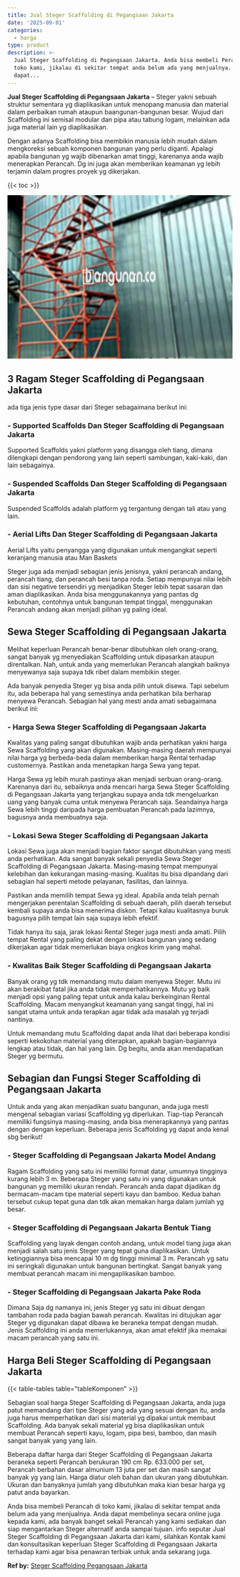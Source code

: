 ```yaml
---
title: Jual Steger Scaffolding di Pegangsaan Jakarta
date: '2025-09-01'
categories:
  - harga
type: product
description: >-
  Jual Steger Scaffolding di Pegangsaan Jakarta. Anda bisa membeli Perancah di
  toko kami, jikalau di sekitar tempat anda belum ada yang menjualnya. Anda
  dapat...
---
```


**Jual Steger Scaffolding di Pegangsaan Jakarta** – Steger yakni sebuah struktur sementara yg diaplikasikan untuk menopang manusia dan material dalam perbaikan rumah ataupun baangunan-bangunan besar. Wujud dari Scaffolding ini semisal modular dan pipa atau tabung logam, melainkan ada juga material lain yg diaplikasikan.

Dengan adanya Scaffolding bisa membikin manusia lebih mudah dalam mengkoreksi sebuah komponen bangunan yang perlu diganti. Apalagi apabila bangunan yg wajib dibenarkan amat tinggi, karenanya anda wajib menerapkan Perancah. Dg ini juga akan memberikan keamanan yg lebih terjamin dalam progres proyek yg dikerjakan.

{{< toc >}}

![Jual Steger Scaffolding di Pegangsaan Jakarta](/images/sewa-scaffolding-steger-18.png)

## 3 Ragam Steger Scaffolding di Pegangsaan Jakarta

ada tiga jenis type dasar dari Steger sebagaimana berikut ini:

### \- Supported Scaffolds Dan Steger Scaffolding di Pegangsaan Jakarta

Supported Scaffolds yakni platform yang disangga oleh tiang, dimana dilengkapi dengan pendorong yang lain seperti sambungan, kaki-kaki, dan lain sebagainya.

### \- Suspended Scaffolds Dan Steger Scaffolding di Pegangsaan Jakarta

Suspended Scaffolds adalah platform yg tergantung dengan tali atau yang lain.

### \- Aerial Lifts Dan Steger Scaffolding di Pegangsaan Jakarta

Aerial Lifts yaitu penyangga yang digunakan untuk mengangkat seperti keranjang manusia atau Man Baskets

Steger juga ada menjadi sebagian jenis jenisnya, yakni perancah andang, perancah tiang, dan perancah besi tanpa roda. Setiap mempunyai nilai lebih dan sisi negative tersendiri yg menjadikan Steger lebih tepat sasaran dan aman diaplikasikan. Anda bisa menggunakannya yang pantas dg kebutuhan, contohnya untuk bangunan tempat tinggal, menggunakan Perancah andang akan menjadi pilihan yg paling ideal.

## Sewa Steger Scaffolding di Pegangsaan Jakarta

Melihat keperluan Perancah benar-benar dibutuhkan oleh orang-orang, sangat banyak yg menyediakan Scaffolding untuk dipasarkan ataupun direntalkan. Nah, untuk anda yang memerlukan Perancah alangkah baiknya menyewanya saja supaya tdk ribet dalam membikin steger.

Ada banyak penyedia Steger yg bisa anda pilih untuk disewa. Tapi sebelum itu, ada beberapa hal yang semestinya anda perhatikan bila berharap menyewa Perancah. Sebagian hal yang mesti anda amati sebagaimana berikut ini:

### \- Harga Sewa Steger Scaffolding di Pegangsaan Jakarta

Kwalitas yang paling sangat dibutuhkan wajib anda perhatikan yakni harga Sewa Scaffolding yang akan digunakan. Masing-masing daerah mempunyai nilai harga yg berbeda-beda dalam memberikan harga Rental terhadap customernya. Pastikan anda menetapkan harga Sewa yang tepat.

Harga Sewa yg lebih murah pastinya akan menjadi serbuan orang-orang. Karenanya dari itu, sebaiknya anda mencari harga Sewa Steger Scaffolding di Pegangsaan Jakarta yang terjangkau supaya anda tdk mengeluarkan uang yang banyak cuma untuk menyewa Perancah saja. Seandainya harga Sewa lebih tinggi daripada harga pembuatan Perancah pada lazimnya, bagusnya anda membuatnya saja.

### \- Lokasi Sewa Steger Scaffolding di Pegangsaan Jakarta

Lokasi Sewa juga akan menjadi bagian faktor sangat dibutuhkan yang mesti anda perhatikan. Ada sangat banyak sekali penyedia Sewa Steger Scaffolding di Pegangsaan Jakarta. Masing-masing tempat mempunyai kelebihan dan kekurangan masing-masing. Kualitas itu bisa dipandang dari sebagian hal seperti metode pelayanan, fasilitas, dan lainnya.

Pastikan anda memilih tempat Sewa yg ideal. Apabila anda telah pernah mengerjakan perentalan Scaffolding di sebuah daerah, pilih daerah tersebut kembali supaya anda bisa menerima diskon. Tetapi kalau kualitasnya buruk bagusnya pilih tempat lain saja supaya lebih efektif.

Tidak hanya itu saja, jarak lokasi Rental Steger juga mesti anda amati. Pilih tempat Rental yang paling dekat dengan lokasi bangunan yang sedang dikerjakan agar tidak memerlukan biaya ongkos kirim yang mahal.

### \- Kwalitas Baik Steger Scaffolding di Pegangsaan Jakarta

Banyak orang yg tdk memandang mutu dalam menyewa Steger. Mutu ini akan berakibat fatal jika anda tidak memperhatikannya. Mutu yg baik menjadi opsi yang paling tepat untuk anda kalau berkeinginan Rental Scaffolding. Macam menyangkut keamanan yang sangat tinggi, hal ini sangat utama untuk anda terapkan agar tidak ada masalah yg terjadi nantinya.

Untuk memandang mutu Scaffolding dapat anda lihat dari beberapa kondisi seperti kekokohan material yang diterapkan, apakah bagian-bagiannya lengkap atau tidak, dan hal yang lain. Dg begitu, anda akan mendapatkan Steger yg bermutu.

## Sebagian dan Fungsi Steger Scaffolding di Pegangsaan Jakarta

Untuk anda yang akan menjadikan suatu bangunan, anda juga mesti mengenal sebagian variasi Scaffolding yg diperlukan. Tiap-tiap Perancah memiliki fungsinya masing-masing, anda bisa menerapkannya yang pantas dengan dengan keperluan. Beberapa jenis Scaffolding yg dapat anda kenal sbg berikut!

### \- Steger Scaffolding di Pegangsaan Jakarta Model Andang

Ragam Scaffolding yang satu ini memiliki format datar, umumnya tingginya kurang lebih 3 m. Beberapa Steger yang satu ini yang digunakan untuk bangunan yg memiliki ukuran rendah. Perancah anda dapat dijadikan dg bermacam-macam tipe material seperti kayu dan bamboo. Kedua bahan tersebut cukup tepat guna dan tdk akan memakan harga dalam jumlah yg besar.

### \- Steger Scaffolding di Pegangsaan Jakarta Bentuk Tiang

Scaffolding yang layak dengan contoh andang, untuk model tiang juga akan menjadi salah satu jenis Steger yang tepat guna diaplikasikan. Untuk ketinggiannya bisa mencapai 10 m dg tinggi minimal 3 m. Perancah yg satu ini seringkali digunakan untuk bangunan bertingkat. Sangat banyak yang membuat perancah macam ini mengaplikasikan bamboo.

### \- Steger Scaffolding di Pegangsaan Jakarta Pake Roda

Dimana Saja dg namanya ini, jenis Steger yg satu ini dibuat dengan tambahan roda pada bagian bawah perancah. Kwalitas ini ditujukan agar Steger yg digunakan dapat dibawa ke beraneka tempat dengan mudah. Jenis Scaffolding ini anda memerlukannya, akan amat efektif jika memakai macam perancah yang satu ini.

## Harga Beli Steger Scaffolding di Pegangsaan Jakarta

{{< table-tables table="tableKomponen" >}}

Sebagian soal harga Steger Scaffolding di Pegangsaan Jakarta, anda juga patut memandang dari tipe Steger yang ada yang sesuai dengan itu, anda juga harus memperhatikan dari sisi material yg dipakai untuk membaut Scaffolding. Ada banyak sekali material yg bisa diaplikasikan untuk membuat Perancah seperti kayu, logam, pipa besi, bamboo, dan masih sangat banyak yang yang lain.

Beberapa daftar harga dari Steger Scaffolding di Pegangsaan Jakarta beraneka seperti Perancah berukuran 190 cm Rp. 633.000 per set, Perancah berbahan dasar almunium 13 juta per set dan masih sangat banyak yg yang lain. Harga diatur oleh bahan dan ukuran yang dibutuhkan. Ukuran dan banyaknya jumlah yang dibutuhkan maka kian besar harga yg patut anda bayarkan.

Anda bisa membeli Perancah di toko kami, jikalau di sekitar tempat anda belum ada yang menjualnya. Anda dapat membelinya secara online juga kepada kami, ada banyak banget sekali Perancah yang kami sediakan dan siap mengantarkan Steger alternatif anda sampai tujuan. info seputar Jual Steger Scaffolding di Pegangsaan Jakarta dari kami, silahkan Kontak kami dan konsultasikan keperluan Steger Scaffolding di Pegangsaan Jakarta terhadap kami agar bisa penawran terbiak untuk anda sekarang juga.

**Ref by:** [Steger Scaffolding Pegangsaan Jakarta](https://id.wikipedia.org/wiki/Steger)
